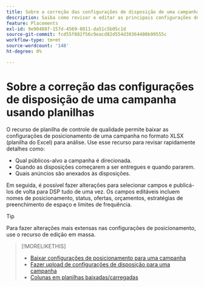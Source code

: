 ```yaml
---
title: Sobre a correção das configurações de disposição de uma campanha usando planilhas
description: Saiba como revisar e editar as principais configurações de posicionamento de uma campanha usando planilhas de QA do Excel.
feature: Placements
exl-id: 9e90488f-157d-4569-8011-da51c5b05c1d
source-git-commit: fcd55f882f56c9eacd82d554d30364400b99555c
workflow-type: tm+mt
source-wordcount: '148'
ht-degree: 0%

---
```


# Sobre a correção das configurações de disposição de uma campanha usando planilhas

O recurso de planilha de controle de qualidade permite baixar as configurações de posicionamento de uma campanha no formato XLSX (planilha do Excel) para análise. Use esse recurso para revisar rapidamente detalhes como:

* Qual públicos-alvo a campanha é direcionada.
* Quando as disposições começarem a ser entregues e quando pararem.
* Quais anúncios são anexados às disposições.

Em seguida, é possível fazer alterações para selecionar campos e publicá-los de volta para DSP tudo de uma vez. Os campos editáveis incluem nomes de posicionamento, status, ofertas, orçamentos, estratégias de preenchimento de espaço e limites de frequência.

>[!TIP]
>
>Para fazer alterações mais extensas nas configurações de posicionamento, use o recurso de edição em massa.<!-- add link once we have help on it -->

>[!MORELIKETHIS]
>
>* [Baixar configurações de posicionamento para uma campanha](qa-sheet-download.md)
>* [Fazer upload de configurações de disposição para uma campanha](qa-sheet-upload.md)
>* [Colunas em planilhas baixadas/carregadas](qa-sheet-columns.md)

